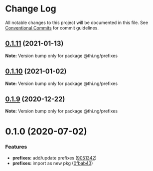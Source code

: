 # Change Log

All notable changes to this project will be documented in this file.
See [Conventional Commits](https://conventionalcommits.org) for commit guidelines.

## [0.1.11](https://github.com/thi-ng/umbrella/compare/@thi.ng/prefixes@0.1.10...@thi.ng/prefixes@0.1.11) (2021-01-13)

**Note:** Version bump only for package @thi.ng/prefixes





## [0.1.10](https://github.com/thi-ng/umbrella/compare/@thi.ng/prefixes@0.1.9...@thi.ng/prefixes@0.1.10) (2021-01-02)

**Note:** Version bump only for package @thi.ng/prefixes





## [0.1.9](https://github.com/thi-ng/umbrella/compare/@thi.ng/prefixes@0.1.8...@thi.ng/prefixes@0.1.9) (2020-12-22)

**Note:** Version bump only for package @thi.ng/prefixes





# 0.1.0 (2020-07-02)


### Features

* **prefixes:** add/update prefixes ([9051342](https://github.com/thi-ng/umbrella/commit/905134278b6a9d832669f2007b48142718ee964c))
* **prefixes:** import as new pkg ([0fbab43](https://github.com/thi-ng/umbrella/commit/0fbab43c9acbd89f01615672cadd964df7f9a5a3))
